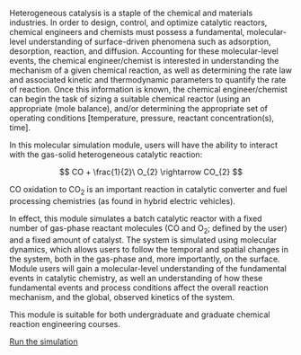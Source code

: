 

Heterogeneous catalysis is a staple of the chemical and materials industries.  In order to design, control, and optimize catalytic reactors, chemical engineers and chemists must possess a fundamental, molecular-level understanding of surface-driven phenomena such as adsorption, desorption, reaction, and diffusion.  Accounting for these molecular-level events, the chemical engineer/chemist is interested in understanding the mechanism of a given chemical reaction, as well as determining the rate law and associated kinetic and thermodynamic parameters to quantify the rate of reaction.  Once this information is known, the chemical engineer/chemist can begin the task of sizing a suitable chemical reactor (using an appropriate (mole balance), and/or determining the appropriate set of operating conditions [temperature, pressure, reactant concentration(s), time].

In this molecular simulation module, users will have the ability to interact with the gas-solid heterogeneous catalytic reaction:

$$
CO + \frac{1}{2}\ O_{2} \rightarrow CO_{2} 
$$

CO oxidation to CO<sub>2</sub> is an important reaction in catalytic converter and fuel processing chemistries (as found in hybrid electric vehicles). 

In effect, this module simulates a batch catalytic reactor with a fixed number of gas-phase reactant molecules (CO and O<sub>2</sub>; defined by the user) and a fixed amount of catalyst.  The system is simulated using molecular dynamics, which allows users to follow the temporal and spatial changes in the system, both in the gas-phase and, more importantly, on the surface.  Module users will gain a molecular-level understanding of the fundamental events in catalytic chemistry, as well an understanding of how these fundamental events and process conditions affect the overall reaction mechanism, and the global, observed kinetics of the system.

This module is suitable for both undergraduate and graduate chemical reaction engineering courses.

[Run the simulation](Catalysis/Simulator)